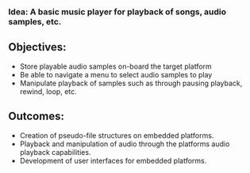 ### Idea: A basic music player for playback of songs, audio samples, etc.

## Objectives:
- Store playable audio samples on-board the target platform
- Be able to navigate a menu to select audio samples to play
- Manipulate playback of samples such as through pausing playback, rewind, loop, etc.

## Outcomes:
- Creation of pseudo-file structures on embedded platforms.
- Playback and manipulation of audio through the platforms audio playback capabilities.
- Development of user interfaces for embedded platforms.